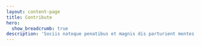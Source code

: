 ```yaml
---
layout: content-page
title: Contribute
hero:
  show_breadcrumb: true
description: 'Sociis natoque penatibus et magnis dis parturient montes, nascetur ridiculus mus.'
---
```

